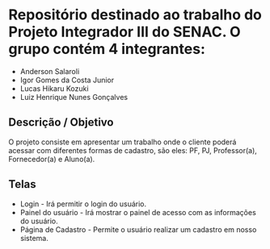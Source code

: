 # Repositório destinado ao trabalho do Projeto Integrador III do SENAC. O grupo contém 4 integrantes:

- Anderson Salaroli
- Igor Gomes da Costa Junior
- Lucas Hikaru Kozuki
- Luiz Henrique Nunes Gonçalves

## Descrição / Objetivo
O projeto consiste em apresentar um trabalho onde o cliente poderá acessar com diferentes formas de cadastro, são eles: PF, PJ, Professor(a), Fornecedor(a) e Aluno(a).

## Telas
- Login - Irá permitir o login do usuário.
- Painel do usuário - Irá mostrar o painel de acesso com as informações do usuário.
- Página de Cadastro - Permite o usuário realizar um cadastro em nosso sistema.
